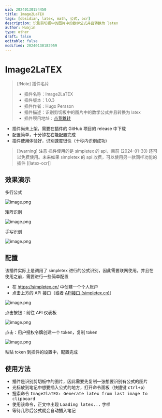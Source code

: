 ```yaml
---
uid: 20240130154450
title: Image2LaTEX
tags: [obsidian, latex, math, 公式, ocr]
description: 识别剪切板中的图片中的数学公式并且转换为 latex
author: Huajin
type: other
draft: false
editable: false
modified: 20240130182959
---
```


# Image2LaTEX

> [!Note] 插件名片
> - 插件名称：Image2LaTEX
> - 插件版本：1.0.3
> - 插件作者：Hugo Persson
> - 插件描述：识别剪切板中的图片中的数学公式并且转换为 latex
> - 插件项目地址：[点我跳转](https://github.com/Hugo-Persson/obsidian-ocrlatex)

- 插件尚未上架，需要在插件的 GitHub 项目的 release 中下载
- 配置简单，十分钟左右能配置完成
- 插件使用体验好，识别速度很快（十秒内识别成功）

> [!warning] 注意
> 插件使用的是 simpletex 的 api，目前 (2024-01-30) 还可以免费使用。未来如果 simpletex 的 api 收费，可以使用另一款同样功能的插件 [[latex-ocr]]

## 效果演示

多行公式

![image.png](https://cdn.pkmer.cn/images/20240130160317.png!pkmer)

矩阵识别

![image.png](https://cdn.pkmer.cn/images/20240130160542.png!pkmer)

手写识别

![image.png](https://cdn.pkmer.cn/images/20240130160726.png!pkmer)

## 配置

该插件实际上是调用了 simpletex 进行的公式识别，因此需要联网使用。并且在使用之前，需要进行一些简单配置

- 在 <https://simpletex.cn/> 中创建一个个人账户
- 点击上方的 API 接口（或者 [API接口 (simpletex.cn)](https://simpletex.cn/api)）

![image.png](https://cdn.pkmer.cn/images/20240130161955.png!pkmer)

点击按钮：前往 API 仪表板

![image.png](https://cdn.pkmer.cn/images/20240130162033.png!pkmer)

点击：用户授权令牌创建一个 token，复制 token

![image.png](https://cdn.pkmer.cn/images/20240130162123.png!pkmer)

粘贴 token 到插件的设置中，配置完成

## 使用方法

- 插件是识别剪切板中的图片，因此需要先复制一张想要识别有公式的图片
- 光标放到笔记中想要插入公式的地方，打开命令面板（快捷键 <kbd>ctrl+p</kbd>）
- 搜索命令 <kbd>Image2laTEX: Generate latex from last image to clipboard</kbd>
- 使用该命令，正文中出现 <kbd>Loading latex...</kbd> 字样
- 等待几秒后公式就会自动插入笔记
